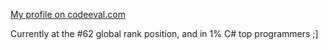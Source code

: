[My profile on codeeval.com](https://www.codeeval.com/profile/lemmit/)

Currently at the #62 global rank position, and in 1% C# top programmers ;]
